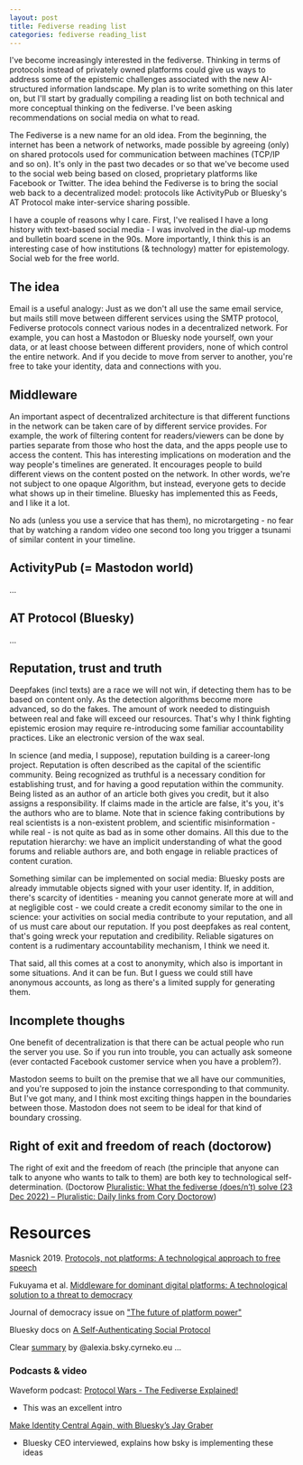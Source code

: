 ```yaml
---
layout: post
title: Fediverse reading list
categories: fediverse reading_list
---
```


I've become increasingly interested in the fediverse. Thinking in terms of protocols instead of privately owned platforms could give us ways to address some of the epistemic challenges associated with the new AI-structured information landscape. My plan is to write something on this later on, but I'll start by gradually compiling a reading list on both technical and more conceptual thinking on the fediverse. I've been asking recommendations on social media on what to read.

The Fediverse is a new name for an old idea. From the beginning, the internet has been a network of networks, made possible by agreeing (only) on shared protocols used for communication between machines (TCP/IP and so on). It's only in the past two decades or so that we've become used to the social web being based on closed, proprietary platforms like Facebook or Twitter. The idea behind the Fediverse is to bring the social web back to a decentralized model: protocols like ActivityPub or Bluesky's AT Protocol make inter-service sharing possible.

<!--more-->

I have a couple of reasons why I care. First, I've realised I have a long history with text-based social media - I was involved in the dial-up modems and bulletin board scene in the 90s. More importantly, I think this is an interesting case of how institutions (& technology) matter for epistemology. Social web for the free world.

## The idea

Email is a useful analogy: Just as we don't all use the same email service, but mails still move between different services using the SMTP protocol, Fediverse protocols connect various nodes in a decentralized network. For example, you can host a Mastodon or Bluesky node yourself, own your data, or at least choose between different providers, none of which control the entire network. And if you decide to move from server to another, you're free to take your identity, data and connections with you. 

## Middleware

An important aspect of decentralized architecture is that different functions in the network can be taken care of by different service provides. For example, the work of filtering content for readers/viewers can be done by parties separate from those who host the data, and the apps people use to access the content. This has interesting implications on moderation and the way people's timelines are generated. It encourages people to build different views on the content posted on the network. In other words, we're not subject to one opaque Algorithm, but instead, everyone gets to decide what shows up in their timeline. Bluesky has implemented this as Feeds, and I like it a lot. 

No ads (unless you use a service that has them), no microtargeting - no fear that by watching a random video one second too long you trigger a tsunami of similar content in your timeline. 

## ActivityPub (= Mastodon world)

...

## AT Protocol (Bluesky)

...

## Reputation, trust and truth

Deepfakes (incl texts) are a race we will not win, if detecting them has to be based on content only. As the detection algorithms become more advanced, so do the fakes. The amount of work needed to distinguish between real and fake will exceed our resources. That's why I think fighting epistemic erosion may require re-introducing some familiar accountability practices. Like an electronic version of the wax seal. 

In science (and media, I suppose), reputation building is a career-long project. Reputation is often described as the capital of the scientific community. Being recognized as truthful is a necessary condition for establishing trust, and for having a good reputation within the community. Being listed as an author of an article both gives you credit, but it also assigns a responsibility. If claims made in the article are false, it's you, it's the authors who are to blame. Note that in science faking contributions by real scientists is a non-existent problem, and scientific misinformation - while real - is not quite as bad as in some other domains. All this due to the reputation hierarchy: we have an implicit understanding of what the good forums and reliable authors are, and both engage in reliable practices of content curation.

Something similar can be implemented on social media: Bluesky posts are already immutable objects signed with your user identity. If, in addition, there's scarcity of identities - meaning you cannot generate more at will and at negligible cost - we could create a credit economy similar to the one in science: your activities on social media contribute to your reputation, and all of us must care about our reputation. If you post deepfakes as real content, that's going wreck your reputation and credibility. Reliable sigatures on content is a rudimentary accountability mechanism, I think we need it.

That said, all this comes at a cost to anonymity, which also is important in some situations. And it can be fun. But I guess we could still have anonymous accounts, as long as there's a limited supply for generating them. 


## Incomplete thoughs

One benefit of decentralization is that there can be actual people who run the server you use. So if you run into trouble, you can actually ask someone (ever contacted Facebook customer service when you have a problem?). 

Mastodon seems to built on the premise that we all have our communities, and you're supposed to join the instance corresponding to that community. But I've got many, and I think most exciting things happen in the boundaries between those. Mastodon does not seem to be ideal for that kind of boundary crossing.


## Right of exit and freedom of reach (doctorow)

The right of exit and the freedom of reach (the principle that anyone can talk to anyone who wants to talk to them) are both key to technological self-determination. (Doctorow [Pluralistic: What the fediverse \(does/n’t\) solve \(23 Dec 2022\) – Pluralistic: Daily links from Cory Doctorow](https://pluralistic.net/2022/12/23/semipermeable-membranes/#free-as-in-puppies))


# Resources 

Masnick 2019. [Protocols, not platforms: A technological approach to free speech](https://knightcolumbia.org/content/protocols-not-platforms-a-technological-approach-to-free-speech)

Fukuyama et al. [Middleware for dominant digital platforms: A technological solution to a threat to democracy](https://fsi-live.s3.us-west-1.amazonaws.com/s3fs-public/cpc-middleware_ff_v2.pdf)

Journal of democracy issue on ["The future of platform power"](https://www.journalofdemocracy.org/issue/july-2021/)

Bluesky docs on [A Self-Authenticating Social Protocol](https://bsky.social/about/blog/3-6-2022-a-self-authenticating-social-protocol)

Clear [summary](https://whtwnd.com/alexia.bsky.cyrneko.eu/3l727v7zlis2i) by @alexia.bsky.cyrneko.eu
...




### Podcasts & video

Waveform podcast: [Protocol Wars - The Fediverse Explained!](https://www.youtube.com/watch?v=-R9CWq5CBlk)
* This was an excellent intro

[Make Identity Central Again, with Bluesky’s Jay Graber](https://flipboard.video/w/ophhJTECuL7fcBNbUitV3q?start=34s)
* Bluesky CEO interviewed, explains how bsky is implementing these ideas

